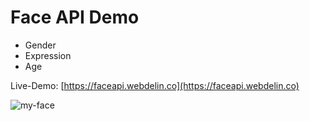 # Face API Demo

- Gender
- Expression
- Age

Live-Demo: [https://faceapi.webdelin.co](https://faceapi.webdelin.co)


![my-face](https://user-images.githubusercontent.com/21138899/136218974-ce5e45a3-fe41-47af-84bb-6bac6f10160a.png)
